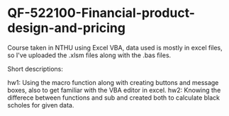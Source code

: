# QF-522100-Financial-product-design-and-pricing
Course taken in NTHU using Excel VBA, data used is mostly in excel files, so I've uploaded the .xlsm files along with the .bas files.

Short descriptions:

hw1: Using the macro function along with creating buttons and message boxes, also to get familiar with the VBA editor in excel.
hw2: Knowing the differece between functions and sub and created both to calculate black scholes for given data.
